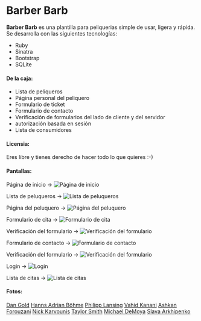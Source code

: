 # Barber Barb

**Barber Barb** es una plantilla para peliquerias simple de usar, ligera y rápida. Se desarrolla con las siguientes tecnologías:

* Ruby
* Sinatra
* Bootstrap
* SQLite

#### De la caja:

* Lista de peliqueros
* Página personal del peliquero
* Formulario de ticket
* Formulario de contacto
* Verificación de formularios del lado de cliente y del servidor
* autorización basada en sesión
* Lista de consumidores

#### Licensia:

Eres libre y tienes derecho de hacer todo lo que quieres :-)

#### Pantallas:

Página de inicio ->
![Página de inicio](screenshots/home.png "Página de inicio")

Lista de peluqueros ->
![Lista de peluqueros](screenshots/barbers.png "Lista de peluqueros")

Página del peluquero ->
![Página del peluquero](screenshots/barber.png "Página de peluquero")

Formulario de cita ->
![Formulario de cita](screenshots/ticket.png "Formulario de cita")

Verificación del formulario ->
![Verificación del formulario](screenshots/ticket_check.png "Verificación del formulario")

Formulario de contacto ->
![Formulario de contacto](screenshots/contact.png "Formulario de contacto")

Verificación del formulario ->
![Verificación del formulario](screenshots/contact_check.png "Verificación del formulario")

Login ->
![Login](screenshots/login.png "Login")

Lista de citas ->
![Lista de citas](screenshots/customers.png "Lista de citas")

#### Fotos:

[Dan Gold](https://unsplash.com/@danielcgold?utm_source=unsplash&amp;utm_medium=referral&amp;utm_content=creditCopyText)
[Hanns Adrian Böhme](https://unsplash.com/@adwirawien?utm_source=unsplash&amp;utm_medium=referral&amp;utm_content=creditCopyText)
[Philipp Lansing](https://unsplash.com/@philipp_lansing?utm_source=unsplash&amp;utm_medium=referral&amp;utm_content=creditCopyText)
[Vahid Kanani](https://unsplash.com/@vahidkanani?utm_source=unsplash&amp;utm_medium=referral&amp;utm_content=creditCopyText)
[Ashkan Forouzani](https://unsplash.com/@ashkfor121?utm_source=unsplash&amp;utm_medium=referral&amp;utm_content=creditCopyText)
[Nick Karvounis](https://unsplash.com/@nickkarvounis?utm_source=unsplash&amp;utm_medium=referral&amp;utm_content=creditCopyText)
[Taylor Smith](https://unsplash.com/@whoistaylorsmith?utm_source=unsplash&amp;utm_medium=referral&amp;utm_content=creditCopyText)
[Michael DeMoya](https://unsplash.com/@demoya?utm_source=unsplash&amp;utm_medium=referral&amp;utm_content=creditCopyText)
[Slava Arkhipenko](https://unsplash.com/@s_faceless?utm_source=unsplash&amp;utm_medium=referral&amp;utm_content=creditCopyText)
